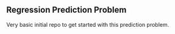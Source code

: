 ## Regression Prediction Problem

Very basic initial repo to get started with this prediction problem.

